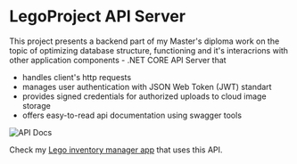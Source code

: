 # LegoProject API Server

This project presents a backend part of my Master's diploma work on the topic of optimizing database structure, functioning and it's interacrions with other application components  - .NET CORE API Server that
  - handles client's http requests
  - manages user authentication with JSON Web Token (JWT) standart
  - provides signed credentials for authorized uploads to cloud image storage
  - offers easy-to-read api documentation using swagger tools

![API Docs](https://res.cloudinary.com/dpp5ocil3/image/upload/v1730421840/portfolio%20images/lego%20project/ApiDocumentation.png)

Check my <a href="https://github.com/OlhaSmachna/LegoProjectFrontV2">Lego inventory manager app</a> that uses this API.
